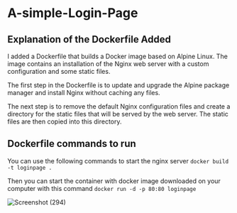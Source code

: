 # A-simple-Login-Page

## Explanation of the Dockerfile Added
I added a Dockerfile that builds a Docker image based on Alpine Linux. The image contains an installation of the Nginx web server with a custom configuration and some static files.

The first step in the Dockerfile is to update and upgrade the Alpine package manager and install Nginx without caching any files.

The next step is to remove the default Nginx configuration files and create a directory for the static files that will be served by the web server. The static files are then copied into this directory.

## Dockerfile commands to run 
You can use the following commands to start the nginx server
``` docker build -t loginpage . ```

Then you can start the container with docker image downloaded on your computer with this command
``` docker run -d -p 80:80 loginpage ```

![Screenshot (294)](https://github.com/DavidAde1/A-simple-Login-Page/assets/82810883/b32ec978-6ffa-41eb-9d3d-c2e655ae1a5e)
